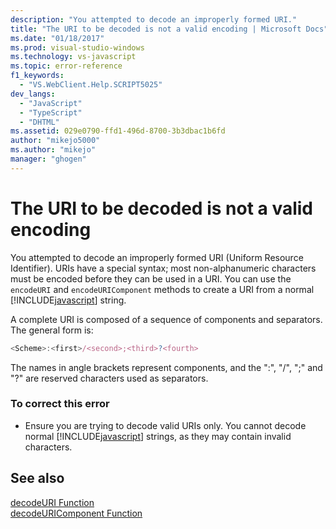 ```yaml
---
description: "You attempted to decode an improperly formed URI."
title: "The URI to be decoded is not a valid encoding | Microsoft Docs"
ms.date: "01/18/2017"
ms.prod: visual-studio-windows
ms.technology: vs-javascript
ms.topic: error-reference
f1_keywords: 
  - "VS.WebClient.Help.SCRIPT5025"
dev_langs: 
  - "JavaScript"
  - "TypeScript"
  - "DHTML"
ms.assetid: 029e0790-ffd1-496d-8700-3b3dbac1b6fd
author: "mikejo5000"
ms.author: "mikejo"
manager: "ghogen"
---
```

# The URI to be decoded is not a valid encoding
You attempted to decode an improperly formed URI (Uniform Resource Identifier). URIs have a special syntax; most non-alphanumeric characters must be encoded before they can be used in a URI. You can use the `encodeURI` and `encodeURIComponent` methods to create a URI from a normal [!INCLUDE[javascript](../../javascript/includes/javascript-md.md)] string.  
  
 A complete URI is composed of a sequence of components and separators. The general form is:  
  
```JavaScript  
<Scheme>:<first>/<second>;<third>?<fourth>  
```  
  
 The names in angle brackets represent components, and the ":", "/", ";" and "?" are reserved characters used as separators.  
  
### To correct this error  
  
- Ensure you are trying to decode valid URIs only. You cannot decode normal [!INCLUDE[javascript](../../javascript/includes/javascript-md.md)] strings, as they may contain invalid characters.  
  
## See also  
 [decodeURI Function](https://developer.mozilla.org/docs/Web/JavaScript/Reference/Global_Objects/decodeuri)   
 [decodeURIComponent Function](https://developer.mozilla.org/docs/Web/JavaScript/Reference/Global_Objects/decodeuricomponent)
